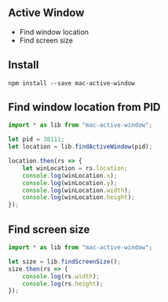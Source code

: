## Active Window

- Find window location
- Find screen size

## Install 

```
npm install --save mac-active-window
```

## Find window location from PID

```javascript
import * as lib from "mac-active-window";

let pid = 38111;
let location = lib.findActiveWindow(pid);

location.then(rs => {
    let winLocation = rs.location;
    console.log(winLocation.x);
    console.log(winLocation.y);
    console.log(winLocation.width);
    console.log(winLocation.height);
});
```

## Find screen size 

```javascript
import * as lib from "mac-active-window";

let size = lib.findScreenSize();
size.then(rs => {
    console.log(rs.width);
    console.log(rs.height);
});

```